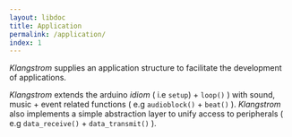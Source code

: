 ```yaml
---
layout: libdoc
title: Application
permalink: /application/
index: 1
---
```


*Klangstrom* supplies an application structure to facilitate the development of applications. 

*Klangstrom* extends the arduino *idiom* ( i.e `setup`) + `loop()` ) with sound, music + event related functions ( e.g `audioblock()` + `beat()` ). *Klangstrom* also implements a simple abstraction layer to unify access to peripherals ( e.g `data_receive()` + `data_transmit()` ).

